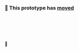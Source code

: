 <br><br>

### 🥸 This prototype has [moved](https://platform-onboarding.vercel.app/)

<br><br><br><br>

👋 